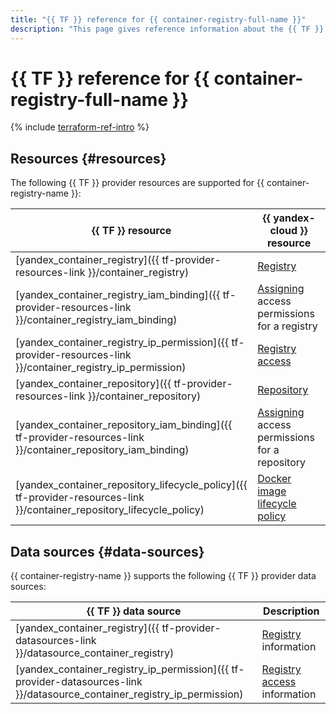 ```yaml
---
title: "{{ TF }} reference for {{ container-registry-full-name }}"
description: "This page gives reference information about the {{ TF }} provider resources and data sources supported for {{ container-registry-name }}."
---
```


# {{ TF }} reference for {{ container-registry-full-name }}

{% include [terraform-ref-intro](../_includes/terraform-ref-intro.md) %}

## Resources {#resources}

The following {{ TF }} provider resources are supported for {{ container-registry-name }}:

| **{{ TF }} resource** | **{{ yandex-cloud }} resource** |
| --- | --- |
| [yandex_container_registry]({{ tf-provider-resources-link }}/container_registry) | [Registry](./concepts/registry.md) |
| [yandex_container_registry_iam_binding]({{ tf-provider-resources-link }}/container_registry_iam_binding) | [Assigning](../iam/concepts/access-control/index.md#access-bindings) access permissions for a registry |
| [yandex_container_registry_ip_permission]({{ tf-provider-resources-link }}/container_registry_ip_permission) | [Registry access](./operations/registry/registry-access.md) |
| [yandex_container_repository]({{ tf-provider-resources-link }}/container_repository) | [Repository](./concepts/repository.md) |
| [yandex_container_repository_iam_binding]({{ tf-provider-resources-link }}/container_repository_iam_binding) | [Assigning](../iam/concepts/access-control/index.md#access-bindings) access permissions for a repository |
| [yandex_container_repository_lifecycle_policy]({{ tf-provider-resources-link }}/container_repository_lifecycle_policy) | [Docker image lifecycle policy](./concepts/lifecycle-policy.md) |

## Data sources {#data-sources}

{{ container-registry-name }} supports the following {{ TF }} provider data sources:

| **{{ TF }} data source** | **Description** |
| --- | --- |
| [yandex_container_registry]({{ tf-provider-datasources-link }}/datasource_container_registry) | [Registry](./concepts/registry.md) information |
| [yandex_container_registry_ip_permission]({{ tf-provider-datasources-link }}/datasource_container_registry_ip_permission) | [Registry access](./operations/registry/registry-access.md) information |
